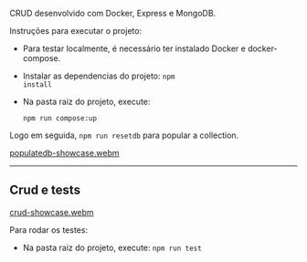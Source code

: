 CRUD desenvolvido com Docker, Express e MongoDB.

Instruções para executar o projeto:

- Para testar localmente, é necessário ter instalado Docker e docker-compose.

- Instalar as dependencias do projeto: <code>npm install</code> 

- Na pasta raiz do projeto, execute:

  <code>npm run compose:up</code>


Logo em seguida, <code>npm run resetdb</code> para popular a collection.

[populatedb-showcase.webm](https://user-images.githubusercontent.com/61982010/192667578-27a57dd1-bef3-485e-88e4-bfbb4d8074b4.webm)


_____________________________________________________________________________________________________
<h2>Crud e tests</h2>


[crud-showcase.webm](https://user-images.githubusercontent.com/61982010/192667788-f60a44dd-cf92-4324-9f5e-1b33700e213c.webm)


Para rodar os testes:

- Na pasta raiz do projeto, execute: <code>npm run test</code>










